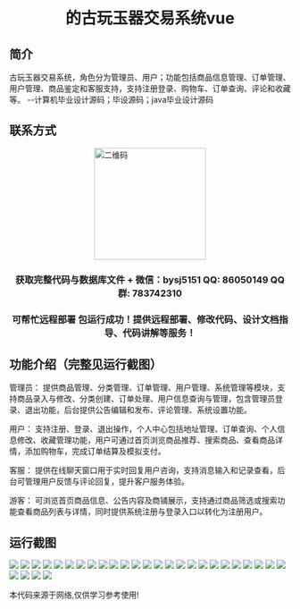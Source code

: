 <p><h1 align="center">的古玩玉器交易系统vue</h1></p>

## 简介
古玩玉器交易系统，角色分为管理员、用户；功能包括商品信息管理、订单管理、用户管理、商品鉴定和客服支持，支持注册登录、购物车、订单查询、评论和收藏等。    --计算机毕业设计源码；毕设源码；java毕业设计源码


## 联系方式
<img src="https://bs-1329754181.cos.ap-shanghai.myqcloud.com/wx.jpg" alt="二维码" style="display: block; margin: 0 auto;" width="200px">
<p><h3 align="center">获取完整代码与数据库文件 + 微信：bysj5151 QQ: 86050149 QQ群: 783742310</h3></p>
<p><h3 align="center">可帮忙远程部署 包运行成功！提供远程部署、修改代码、设计文档指导、代码讲解等服务！</h3></p>

## 功能介绍（完整见运行截图）
管理员： 提供商品管理、分类管理、订单管理、用户管理、系统管理等模块，支持商品录入与修改、分类创建、订单处理、用户信息查询与管理，包含管理员登录、退出功能，后台提供公告编辑和发布、评论管理、系统设置功能。

用户： 支持注册、登录、退出操作，个人中心包括地址管理、订单查询、个人信息修改、收藏管理功能，用户可通过首页浏览商品推荐、搜索商品、查看商品详情，添加购物车，完成订单结算及模拟支付。

客服： 提供在线聊天窗口用于实时回复用户咨询，支持消息输入和记录查看，后台可管理用户反馈与评论回复，提升客户服务体验。

游客： 可浏览首页商品信息、公告内容及商铺展示，支持通过商品筛选或搜索功能查看商品列表与详情，同时提供系统注册与登录入口以转化为注册用户。


## 运行截图
![](https://bs-1329754181.cos.ap-shanghai.myqcloud.com/ssm/AntiqueJadeTradingSystem/img/001.jpg)
![](https://bs-1329754181.cos.ap-shanghai.myqcloud.com/ssm/AntiqueJadeTradingSystem/img/002.jpg)
![](https://bs-1329754181.cos.ap-shanghai.myqcloud.com/ssm/AntiqueJadeTradingSystem/img/003.jpg)
![](https://bs-1329754181.cos.ap-shanghai.myqcloud.com/ssm/AntiqueJadeTradingSystem/img/004.jpg)
![](https://bs-1329754181.cos.ap-shanghai.myqcloud.com/ssm/AntiqueJadeTradingSystem/img/005.jpg)
![](https://bs-1329754181.cos.ap-shanghai.myqcloud.com/ssm/AntiqueJadeTradingSystem/img/006.jpg)
![](https://bs-1329754181.cos.ap-shanghai.myqcloud.com/ssm/AntiqueJadeTradingSystem/img/007.jpg)
![](https://bs-1329754181.cos.ap-shanghai.myqcloud.com/ssm/AntiqueJadeTradingSystem/img/008.jpg)
![](https://bs-1329754181.cos.ap-shanghai.myqcloud.com/ssm/AntiqueJadeTradingSystem/img/009.jpg)
![](https://bs-1329754181.cos.ap-shanghai.myqcloud.com/ssm/AntiqueJadeTradingSystem/img/010.jpg)
![](https://bs-1329754181.cos.ap-shanghai.myqcloud.com/ssm/AntiqueJadeTradingSystem/img/011.jpg)
![](https://bs-1329754181.cos.ap-shanghai.myqcloud.com/ssm/AntiqueJadeTradingSystem/img/012.jpg)
![](https://bs-1329754181.cos.ap-shanghai.myqcloud.com/ssm/AntiqueJadeTradingSystem/img/013.jpg)
![](https://bs-1329754181.cos.ap-shanghai.myqcloud.com/ssm/AntiqueJadeTradingSystem/img/014.jpg)
![](https://bs-1329754181.cos.ap-shanghai.myqcloud.com/ssm/AntiqueJadeTradingSystem/img/015.jpg)
![](https://bs-1329754181.cos.ap-shanghai.myqcloud.com/ssm/AntiqueJadeTradingSystem/img/016.jpg)
![](https://bs-1329754181.cos.ap-shanghai.myqcloud.com/ssm/AntiqueJadeTradingSystem/img/017.jpg)
![](https://bs-1329754181.cos.ap-shanghai.myqcloud.com/ssm/AntiqueJadeTradingSystem/img/018.jpg)
![](https://bs-1329754181.cos.ap-shanghai.myqcloud.com/ssm/AntiqueJadeTradingSystem/img/019.jpg)
![](https://bs-1329754181.cos.ap-shanghai.myqcloud.com/ssm/AntiqueJadeTradingSystem/img/020.jpg)
![](https://bs-1329754181.cos.ap-shanghai.myqcloud.com/ssm/AntiqueJadeTradingSystem/img/021.jpg)
![](https://bs-1329754181.cos.ap-shanghai.myqcloud.com/ssm/AntiqueJadeTradingSystem/img/022.jpg)
![](https://bs-1329754181.cos.ap-shanghai.myqcloud.com/ssm/AntiqueJadeTradingSystem/img/023.jpg)
![](https://bs-1329754181.cos.ap-shanghai.myqcloud.com/ssm/AntiqueJadeTradingSystem/img/024.jpg)
![](https://bs-1329754181.cos.ap-shanghai.myqcloud.com/ssm/AntiqueJadeTradingSystem/img/025.jpg)
![](https://bs-1329754181.cos.ap-shanghai.myqcloud.com/ssm/AntiqueJadeTradingSystem/img/026.jpg)
![](https://bs-1329754181.cos.ap-shanghai.myqcloud.com/ssm/AntiqueJadeTradingSystem/img/027.jpg)
![](https://bs-1329754181.cos.ap-shanghai.myqcloud.com/ssm/AntiqueJadeTradingSystem/img/028.jpg)
![](https://bs-1329754181.cos.ap-shanghai.myqcloud.com/ssm/AntiqueJadeTradingSystem/img/029.jpg)

<p>本代码来源于网络,仅供学习参考使用!</p>
